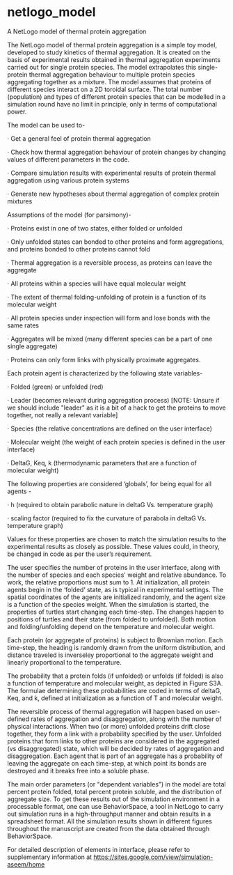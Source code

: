 # netlogo_model
A NetLogo model of thermal protein aggregation

The NetLogo model of thermal protein aggregation is a simple toy model, developed to study kinetics of thermal aggregation. It is created on the basis of experimental results obtained in thermal aggregation experiments carried out for single protein species. The model extrapolates this single-protein thermal aggregation behaviour to multiple protein species aggregating together as a mixture. The model assumes that proteins of different species interact on a 2D toroidal surface. The total number (population) and types of different protein species that can be modelled in a simulation round have no limit in principle, only in terms of computational power.

The model can be used to-

·        Get a general feel of protein thermal aggregation

·        Check how thermal aggregation behaviour of protein changes by changing values of different parameters in the code.

·        Compare simulation results with experimental results of protein thermal aggregation using various protein systems

·        Generate new hypotheses about thermal aggregation of complex protein mixtures

Assumptions of the model (for parsimony)-

·        Proteins exist in one of two states, either folded or unfolded

·        Only unfolded states can bonded to other proteins and form aggregations, and proteins bonded to other proteins cannot fold

·        Thermal aggregation is a reversible process, as proteins can leave the aggregate

·        All proteins within a species will have equal molecular weight

·        The extent of thermal folding-unfolding of protein is a function of its molecular weight

·        All protein species under inspection will form and lose bonds with the same rates

·        Aggregates will be mixed (many different species can be a part of one single aggregate)

·        Proteins can only form links with physically proximate aggregates. 


Each protein agent is characterized by the following state variables-

·        Folded (green) or unfolded (red)

·        Leader (becomes relevant during aggregation process) [NOTE: Unsure if we should include "leader" as it is a bit of a hack to get the proteins to move together, not really a relevant variable]

·        Species (the relative concentrations are defined on the user interface)

·        Molecular weight (the weight of each protein species is defined in the user interface)

·        DeltaG, Keq, k (thermodynamic parameters that are a function of molecular weight)

The following properties are considered ‘globals’, for being equal for all agents -

·        h (required to obtain parabolic nature in deltaG Vs. temperature graph)

·        scaling factor (required to fix the curvature of parabola in deltaG Vs. temperature graph)

Values for these properties are chosen to match the simulation results to the experimental results as closely as possible. These values could, in theory, be changed in code as per the user’s requirement.

The user specifies the number of proteins in the user interface, along with the number of species and each species' weight and relative abundance. To work, the relative proportions must sum to 1. At initialization, all protein agents begin in the ‘folded’ state, as is typical in experimental settings. The spatial coordinates of the agents are initialized randomly, and the agent size is a function of the species weight. When the simulation is started, the properties of turtles start changing each time-step. The changes happen to positions of turtles and their state (from folded to unfolded). Both motion and folding/unfolding depend on the temperature and molecular weight.

Each protein (or aggregate of proteins) is subject to Brownian motion. Each time-step, the heading is randomly drawn from the uniform distribution, and distance traveled is inverseley proportional to the aggregate weight and linearly proportional to the temperature.

The probability that a protein folds (if unfolded) or unfolds (if folded) is also a function of temperature and molecular weight, as depicted in Figure S3A. The formulae determining these probabilities are coded in terms of deltaG, Keq, and k, defined at initialization as a function of T and molecular weight. 

The reversible process of thermal aggregation will happen based on user-defined rates of aggregation and disaggregation, along with the number of physical interactions. When two (or more) unfolded proteins drift close together, they form a link with a probability specified by the user. Unfolded proteins that form links to other proteins are considered in the aggregated (vs disaggregated) state, which will be decided by rates of aggregation and disaggregation. Each agent that is part of an aggregate has a probability of leaving the aggregate on each time-step, at which point its bonds are destroyed and it breaks free into a soluble phase.

The main order parameters (or "dependent variables") in the model are total percent protein folded, total percent protein soluble, and the distribution of aggregate size. To get these results out of the simulation environment in a processable format, one can use BehaviorSpace, a tool in NetLogo to carry out simulation runs in a high-throughput manner and obtain results in a spreadsheet format. All the simulation results shown in different figures throughout the manuscript are created from the data obtained through BehaviorSpace.

For detailed description of elements in interface, please refer to supplementary information at https://sites.google.com/view/simulation-aseem/home

